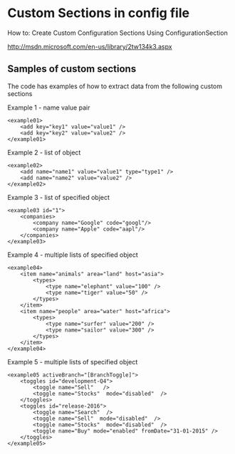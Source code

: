 Custom Sections in config file
====================

How to: Create Custom Configuration Sections Using ConfigurationSection

http://msdn.microsoft.com/en-us/library/2tw134k3.aspx

Samples of custom sections
------------------------

The code has examples of how to extract data from the following custom sections

Example 1 - name value pair
```
<example01>
	<add key="key1" value="value1" />
	<add key="key2" value="value2" />
</example01>
```

Example 2 - list of object
```
<example02>
	<add name="name1" value="value1" type="type1" />
	<add name="name2" value="value2" />
</example02>
```

Example 3 - list of specified object
```
<example03 id="1">
	<companies>
		<company name="Google" code="googl"/>
		<company name="Apple" code="aapl"/>
	</companies>
</example03>
```

Example 4 - multiple lists of specified object
```
<example04>
	<item name="animals" area="land" host="asia">
		<types>
			<type name="elephant" value="100" />
			<type name="tiger" value="50" />
		</types>
	</item>
	<item name="people" area="water" host="africa">
		<types>
			<type name="surfer" value="200" />
			<type name="sailor" value="300" />
		</types>
	</item>
</example04>
```

Example 5 - multiple lists of specified object
```
<example05 activeBranch="[BranchToggle]">
	<toggles id="development-Q4">
		<toggle name="Sell"   />
		<toggle name="Stocks"  mode="disabled"  />
	</toggles>
	<toggles id="release-2016">
		<toggle name="Search"  />
		<toggle name="Sell"  mode="disabled"  />
		<toggle name="Stocks"  mode="disabled"  />
		<toggle name="Buy" mode="enabled" fromDate="31-01-2015" />
	</toggles>
</example05>
```


